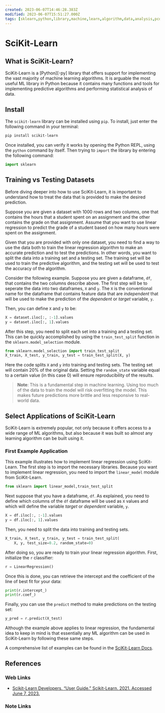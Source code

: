 ```yaml
---
created: 2023-06-07T14:46:28.383Z
modified: 2023-06-07T15:51:27.000Z
tags: [sklearn,python,library,machine,learn,algorithm,data,analysis,pcde,module20]
---
```

# SciKit-Learn

## What is SciKit-Learn?

SciKit-Learn is a [Python][-py] library that
offers support for implementing the vast majority of machine learning algorithms.
It is arguable the most useful ML library in Python because
it contains many functions and tools for implementing predictive algorithms and
performing statistical analysis of data.

## Install

The `scikit-learn` library can be installed using `pip`.
To install, just enter the following command in your terminal:

```bash
pip install scikit-learn
```

Once installed, you can verify it works by opening the Python REPL,
using the `python` command by itself.
Then trying to `import` the library by entering the following command:

```python
import sklearn
```

## Training vs Testing Datasets

Before diving deeper into how to use SciKit-Learn,
it is important to understand how to treat the data that
is provided to make the desired prediction.

Suppose you are given a dataset with 1000 rows and two columns,
one that contains the hours that a student spent on an assignment and
the other contains the grade on that assignment.
Assume that you want to use linear regression to
predict the grade of a student based on how many hours were spent on the assignment.

Given that you are provided with only one dataset,
you need to find a way to use the data both to
train the linear regression algorithm to make an accurate prediction and to
test the predictions.
In other words,
you want to split the data into a training set and a testing set.
The training set will be used to train the predictive algorithm,
and the testing set will be used to test the accuracy of the algorithm.

Consider the following example.
Suppose you are given a dataframe, `df`,
that contains the two columns describe above.
The first step will be to seperate the data into two dataframes,
`X` and `y`.
The `X` is the conventional name for the dataframe that contains
feature data that are *independent* that will be used to make the prediction of
the *dependent* or *target* variable, `y`.

Then, you can define `X` and `y` to be:

```python
X = dataset.iloc[:, :-1].values
y = dataset.iloc[:, 1].values
```

After this step,
you need to split each set into a training and a testing set.
This can be quickly accomplished by using the `train_test_split` function in
the `sklearn.model_selection` module.

```python
from sklearn.model_selection import train_test_split
X_train, X_test, y_train, y_test = train_test_split(X, y)
```

Here the code splits `X` and `y` into training and testing sets.
The testing set will contain 20% of the original data.
Setting the `random_state` variable equal to a certain value (in this case 0) will
ensure reproducibility of the results.

>**Note**: This is a fundamental step in machine learning.
>Using too much of the data to train the model will risk overfitting the model.
>This makes future predictions more brittle and less responsive to real-world data.

## Select Applications of SciKit-Learn

SciKit-Learn is extremely popular,
not only because it offers access to a wide range of ML algorithms,
but also because it was built so almost any learning algorithm can be built using it.

### First Example Application

This example illustrates how to implement linear regression using SciKit-Learn.
The first step is to import the necessary libraries.
Because you want to implement linear regression,
you need to import the `linear_model` module from SciKit-Learn.

```python
from sklearn import linear_model,train_test_split
```

Next suppose that you have a dataframe, `df`.
As explained, you need to define which columns of the `df` dataframe will be used as
`X` values and which will define the variable *target* or *dependent* variable, `y`.

```python
X = df.iloc[:, :-1].values
y = df.iloc[:, 1].values
```

Then, you need to split the data into training and testing sets.

```python
X_train, X_test, y_train, y_test = train_test_split(
    X, y, test_size=0.2, random_state=0)
```

After doing so,
you are ready to train your linear regression algorithm.
First, initialize the `r` classifier:

```python
r = LinearRegression()
```

Once this is done,
you can retrieve the intercept and the coefficient of the line of best fit for
your data:

```python
print(r.intercept_)
print(r.coef_)
```

Finally, you can use the `predict` method to make predictions on the testing set:

```python
y_pred = r.predict(X_test)
```

Although the example above applies to linear regression,
the fundamental idea to keep in mind is that
essentially any ML algorithm can be used in SciKit-Learn by
following these same steps.

A comprehensive list of examples can be found in
the [SciKit-Learn Docs][sklearn-user-guide].

## References

### Web Links

* [Scikit-Learn Developers. “User Guide.” Scikit-Learn. 2021. Accessed June 7, 2023.][sklearn-user-guide]

<!-- Hidden References -->
[sklearn-user-guide]: https://scikit-learn.org/stable/user_guide.html "Scikit-Learn User Guide"

### Note Links

<!-- Hidden References -->
